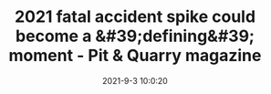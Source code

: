 ---
"title": "2021 fatal accident spike could become a &amp;#39;defining&amp;#39; moment - Pit &amp; Quarry magazine"
"date": "2021-9-3 10:0:20"
"feed_name": "GOOGLENEWSMINING"
"feed_website": "https://news.google.com/search?q=mining%2Bincident&hl=en-US&gl=US&ceid=US:en"
"feed_rss": "https://news.google.com/rss/search?q=mining%2Bincident&hl=en-US&gl=US&ceid=US:en"
"link": "https://www.pitandquarry.com/2021-fatal-accident-spike-could-become-a-defining-moment/"
"file": "_posts/2021-1-1-10a1fb0a9dd9997bd9e2970dd9a1aa19c38bba1e.md"
"accident": "1"
"drilling": "0"
"dead": "0"
"injured": "0"
---